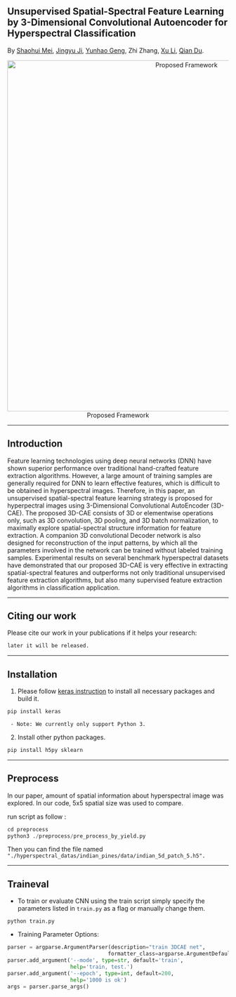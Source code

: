 ## Unsupervised Spatial-Spectral Feature Learning by 3-Dimensional Convolutional Autoencoder for Hyperspectral Classification

By [Shaohui Mei](http://teacher.nwpu.edu.cn/en/meishaohui.html), [Jingyu Ji](https://github.com/JiJingYu), [Yunhao Geng](https://github.com/lawsX), Zhi Zhang,  [Xu Li](http://teacher.nwpu.edu.cn/en/lixu.html), [Qian Du](http://my.ece.msstate.edu/faculty/du/).

<p align="center">
<img src="./Framework.jpg" 
alt="Proposed Framework" width="800px"><br /><a> Proposed Framework</a>
</p>

---
## Introduction

Feature learning technologies using deep neural networks (DNN) have shown superior performance over traditional hand-crafted feature extraction algorithms. However, a large amount of training samples are generally required for DNN to learn effective features, which is difficult to be obtained in hyperspectral images. Therefore, in this paper, an unsupervised spatial-spectral feature learning strategy is proposed for hyperpectral images using 3-Dimensional Convolutional AutoEncoder (3D-CAE). The proposed 3D-CAE consists of 3D or elementwise operations only, such as 3D convolution, 3D pooling, and 3D batch normalization, to maximally explore spatial-spectral structure information for feature extraction. A companion 3D convolutional Decoder network is also designed for reconstruction of the input patterns, by which all the parameters involved in the network can be trained without labeled training samples. Experimental results on several benchmark hyperspectral datasets have demonstrated that our proposed 3D-CAE is very effective in extracting spatial-spectral features and outperforms not only traditional unsupervised feature extraction algorithms, but also many supervised feature extraction algorithms in classification application.

---

## Citing our work

Please cite our work in your publications if it helps your research:

```latex
later it will be released.
```

---

## Installation

1. Please follow [keras instruction](https://keras.io/) to install all necessary packages and build it.

```bash
pip install keras
```

     - Note: We currently only support Python 3.

2. Install other python packages.

```python
pip install h5py sklearn
```

---

## Preprocess

In our paper, amount of spatial information about hyperspectral image was explored. In our code, 5x5 spatial size was used to compare.

run script as follow :

```python
cd preprocess
python3 ./preprocess/pre_process_by_yield.py
```

Then you can find the file named `"./hyperspectral_datas/indian_pines/data/indian_5d_patch_5.h5".`

---

## Traineval

- To train or evaluate CNN using the train script simply specify the parameters listed in `train.py` as a flag or manually change them.

```Shell
python train.py
```

- Training Parameter Options:

```python
parser = argparse.ArgumentParser(description="train 3DCAE net",
                                formatter_class=argparse.ArgumentDefaultsHelpFormatter)
parser.add_argument('--mode', type=str, default='train',
                    help='train, test.')
parser.add_argument('--epoch', type=int, default=200,
                    help='1000 is ok')
args = parser.parse_args()
```
